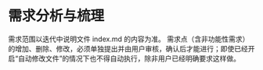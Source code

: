 # 需求分析与梳理

需求范围以迭代中说明文件 index.md 的内容为准。
需求点（含非功能性需求）的增加、删除、修改，必须单独提出并由用户审核，确认后才能进行；即使已经开启“自动修改文件”的情况下也不得自动执行，除非用户已经明确要求这样做。